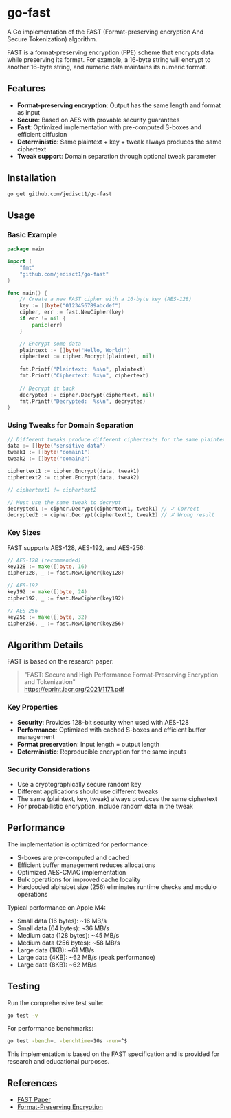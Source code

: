 # go-fast

A Go implementation of the FAST (Format-preserving encryption And Secure Tokenization) algorithm.

FAST is a format-preserving encryption (FPE) scheme that encrypts data while preserving its format. For example, a 16-byte string will encrypt to another 16-byte string, and numeric data maintains its numeric format.

## Features

- **Format-preserving encryption**: Output has the same length and format as input
- **Secure**: Based on AES with provable security guarantees
- **Fast**: Optimized implementation with pre-computed S-boxes and efficient diffusion
- **Deterministic**: Same plaintext + key + tweak always produces the same ciphertext
- **Tweak support**: Domain separation through optional tweak parameter

## Installation

```bash
go get github.com/jedisct1/go-fast
```

## Usage

### Basic Example

```go
package main

import (
    "fmt"
    "github.com/jedisct1/go-fast"
)

func main() {
    // Create a new FAST cipher with a 16-byte key (AES-128)
    key := []byte("0123456789abcdef")
    cipher, err := fast.NewCipher(key)
    if err != nil {
        panic(err)
    }

    // Encrypt some data
    plaintext := []byte("Hello, World!")
    ciphertext := cipher.Encrypt(plaintext, nil)
    
    fmt.Printf("Plaintext:  %s\n", plaintext)
    fmt.Printf("Ciphertext: %x\n", ciphertext)
    
    // Decrypt it back
    decrypted := cipher.Decrypt(ciphertext, nil)
    fmt.Printf("Decrypted:  %s\n", decrypted)
}
```

### Using Tweaks for Domain Separation

```go
// Different tweaks produce different ciphertexts for the same plaintext
data := []byte("sensitive data")
tweak1 := []byte("domain1")
tweak2 := []byte("domain2")

ciphertext1 := cipher.Encrypt(data, tweak1)
ciphertext2 := cipher.Encrypt(data, tweak2)

// ciphertext1 != ciphertext2

// Must use the same tweak to decrypt
decrypted1 := cipher.Decrypt(ciphertext1, tweak1) // ✓ Correct
decrypted2 := cipher.Decrypt(ciphertext1, tweak2) // ✗ Wrong result
```

### Key Sizes

FAST supports AES-128, AES-192, and AES-256:

```go
// AES-128 (recommended)
key128 := make([]byte, 16)
cipher128, _ := fast.NewCipher(key128)

// AES-192
key192 := make([]byte, 24)
cipher192, _ := fast.NewCipher(key192)

// AES-256
key256 := make([]byte, 32)
cipher256, _ := fast.NewCipher(key256)
```

## Algorithm Details

FAST is based on the research paper:
> "FAST: Secure and High Performance Format-Preserving Encryption and Tokenization"  
> https://eprint.iacr.org/2021/1171.pdf

### Key Properties

- **Security**: Provides 128-bit security when used with AES-128
- **Performance**: Optimized with cached S-boxes and efficient buffer management
- **Format preservation**: Input length = output length
- **Deterministic**: Reproducible encryption for the same inputs

### Security Considerations

- Use a cryptographically secure random key
- Different applications should use different tweaks
- The same (plaintext, key, tweak) always produces the same ciphertext
- For probabilistic encryption, include random data in the tweak

## Performance

The implementation is optimized for performance:

- S-boxes are pre-computed and cached
- Efficient buffer management reduces allocations
- Optimized AES-CMAC implementation
- Bulk operations for improved cache locality
- Hardcoded alphabet size (256) eliminates runtime checks and modulo operations

Typical performance on Apple M4:
- Small data (16 bytes): ~16 MB/s
- Small data (64 bytes): ~36 MB/s
- Medium data (128 bytes): ~45 MB/s
- Medium data (256 bytes): ~58 MB/s
- Large data (1KB): ~61 MB/s
- Large data (4KB): ~62 MB/s (peak performance)
- Large data (8KB): ~62 MB/s

## Testing

Run the comprehensive test suite:

```bash
go test -v
```

For performance benchmarks:

```bash
go test -bench=. -benchtime=10s -run=^$
```

This implementation is based on the FAST specification and is provided for research and educational purposes.

## References

- [FAST Paper](https://eprint.iacr.org/2021/1171.pdf)
- [Format-Preserving Encryption](https://en.wikipedia.org/wiki/Format-preserving_encryption)
